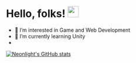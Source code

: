# Hello, folks! <img src="https://raw.githubusercontent.com/MartinHeinz/MartinHeinz/master/wave.gif" width="30px">
- 👀 I’m interested in Game and Web Development
- 🌱 I’m currently learning Unity
- 
[![Neonlight's GitHub stats](https://github-readme-stats.vercel.app/api?username=Neonlight1452)](https://github.com/anuraghazra/github-readme-stats)
